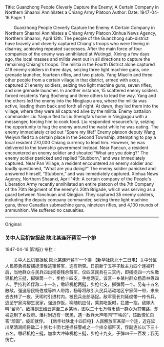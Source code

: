 Title: Guanzhong People Cleverly Capture the Enemy; A Certain Company in Northern Shaanxi Annihilates a Chiang Army Platoon
Author:
Date: 1947-04-16
Page: 1

　　Guanzhong People Cleverly Capture the Enemy
    A Certain Company in Northern Shaanxi Annihilates a Chiang Army Platoon
    Xinhua News Agency, Northern Shaanxi, April 13th: The people of the Guanzhong sub-district have bravely and cleverly captured Chiang's troops who were fleeing in disarray, achieving repeated successes. After the main force of four companies of the enemy was annihilated at Wutingzi, Xining a few days ago, the local masses and militia went out in all directions to capture the remaining Chiang's troops. The militia in the Fourth District alone captured 416 enemy soldiers in three days, seizing three light machine guns, one grenade launcher, fourteen rifles, and two pistols. Yang Miaolin and three other people from a certain village in that district, armed with axes, captured 21 enemy soldiers, seizing two light machine guns, seven rifles, and one grenade launcher. In another instance, 15 scattered enemy soldiers forced residents Yang Bocheng and three others to lead the way. Yang and the others led the enemy into the Ningjiapu area, where the militia was active, leading them back and forth all night. At dawn, they led them into the village, where they were all captured alive by the militia. Enemy battalion commander Liu Yanjun fled to Liu Shengfa's home in Ningjiagou with a messenger, forcing him to cook food. Liu responded resourcefully, seizing the opportunity to hug the enemy around the waist while he was eating. The enemy immediately cried out "Spare my life!" Enemy platoon deputy Wang Weiyun fled to a certain place in the Second Township, attempting to pay a local resident 270,000 Chiang currency to lead him. However, he was delivered to the township government instead. Near Pancun, a resident encountered an enemy soldier and shouted "What are you doing?" The enemy soldier panicked and replied "Stubborn," and was immediately captured. Near Pan Village, a resident encountered an enemy soldier and loudly questioned, “What are you doing?” The enemy soldier panicked and answered himself, “Stubborn,” and was immediately captured.
    Xinhua News Agency, Northern Shaanxi, April 14th: A certain company of the People's Liberation Army recently annihilated an entire platoon of the 7th Company of the 70th Regiment of the enemy's 20th Brigade, which was serving as a guard between Yanchuan and Qingjian. They captured 35 enemy soldiers, including the deputy company commander, seizing three light machine guns, three Canadian submachine guns, nineteen rifles, and 4,100 rounds of ammunition. We suffered no casualties.



<hr /> 

Original: 


### 关中人民机智捉敌  陕北某连歼蒋军一个排

1947-04-16
第1版()
专栏：

　　关中人民机智捉敌
    陕北某连歼蒋军一个排
    【新华社陕北十三日电】关中分区人民英勇机智捕捉溃散逃窜蒋军，迭有所获。日前新宁五亭子敌主力四个连被歼后，当地群众与民兵四出捕捉残余蒋军，仅四区民兵在三天内，即捕捉四一六名缴轻机枪三挺，掷弹筒一个，步枪十四支，手枪两支。该区一乡某村群众杨苗林等四人。手持利斧俘敌二十一名，缴轻机枪两挺，步枪七支，掷弹筒一个。另有十五名散敌，强迫居民杨伯成等四人带路，杨等将敌引入民兵活动地区宁家蒲一带，来来去去转了一夜，天明时引进村内，被民兵全部活捉。敌军营长刘延俊带一传令兵，逃至宁家沟柳生发家，强迫作饭，柳随机应付，乘其吃饭时，拦腰一抱，敌即大叫“留命”。敌排副王维云逃至二乡某地，图以二十七万蒋币请一群众为其带路，却被送到了乡政府。潘村附近有一居民，遇一敌兵大声喝问“干啥的”，该敌慌忙自答“顽固”，旋即就俘。
    【新华社陕北十四日电】人民解放军某部一个连，近在延川至清涧间将敌二十旅七十团七连担任警戒之一个排全部歼灭，俘副连长以下三十五名，缴轻机枪三挺，加拿大冲锋机枪三挺，步枪十九支，子弹四千一百发；我无伤亡。

